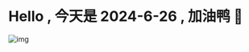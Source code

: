 
# Hello , 今天是 2024-6-26 , 加油鸭 🤭

![img](https://v1.jinrishici.com/all.svg?font-size=18&spacing=4)

